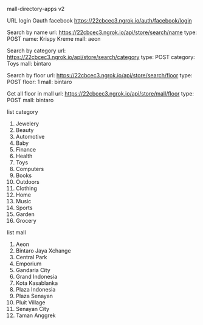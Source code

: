 mall-directory-apps v2

URL login Oauth facebook
  https://22cbcec3.ngrok.io/auth/facebook/login

Search by name
  url: https://22cbcec3.ngrok.io/api/store/search/name
  type: POST
  name: Krispy Kreme
  mall: aeon

Search by category
  url: https://22cbcec3.ngrok.io/api/store/search/category
  type: POST
  category: Toys
  mall: bintaro

Search by floor
  url: https://22cbcec3.ngrok.io/api/store/search/floor
  type: POST
  floor: 1
  mall: bintaro

Get all floor in mall
  url: https://22cbcec3.ngrok.io/api/store/mall/floor
  type: POST
  mall: bintaro

list category
  1. Jewelery
  2. Beauty
  3. Automotive
  4. Baby
  5. Finance
  6. Health
  7. Toys
  8. Computers
  9. Books
  10. Outdoors
  11. Clothing
  12. Home
  13. Music
  14. Sports
  15. Garden
  16. Grocery

list mall
  1. Aeon
  2. Bintaro Jaya Xchange
  3. Central Park
  4. Emporium
  5. Gandaria City
  6. Grand Indonesia
  7. Kota Kasablanka
  8. Plaza Indonesia
  9. Plaza Senayan
  10. Pluit Village
  11. Senayan City
  12. Taman Anggrek
